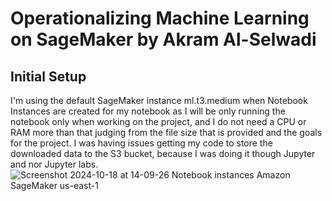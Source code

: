 # Operationalizing Machine Learning on SageMaker by Akram Al-Selwadi

## Initial Setup

I'm using the default SageMaker instance ml.t3.medium when Notebook Instances are created for my notebook as I will be only running the notebook only when working on the project, and I do not need a CPU or RAM more than that judging from the file size that is provided and the goals for the project. I was having issues getting my code to store the downloaded data to the S3 bucket, because I was doing it though Jupyter and nor Jupyter labs.
![Screenshot 2024-10-18 at 14-09-26 Notebook instances Amazon SageMaker us-east-1](https://github.com/user-attachments/assets/8ba902f7-e32b-45a3-8fd0-f1059941d7c6)
